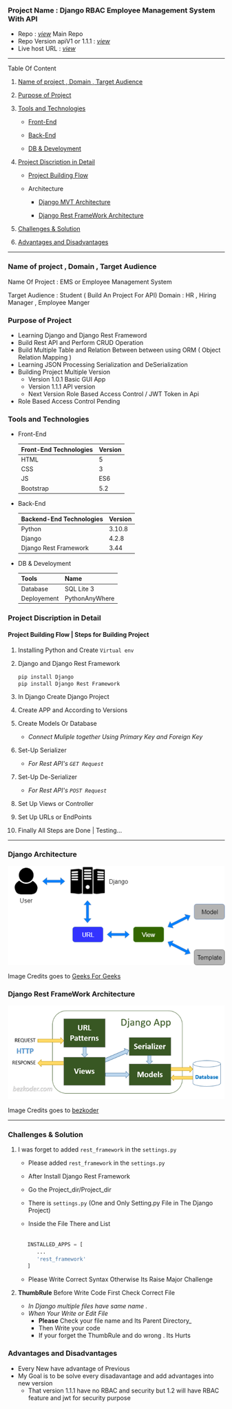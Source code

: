 ### Project Name : Django RBAC Employee Management System With API

- Repo : [_view_](https://github.com/one-numan/django-RBAC-Employee-Management-System-With-API) Main Repo
- Repo Version apiV1 or 1.1.1 : [_view_](https://github.com/one-numan/django-RBAC-Employee-Management-System-With-API/tree/main/EmployeeManagementSystem/apiV1)
- Live host URL : [_view_](https://onenuman3.pythonanywhere.com/)

---

Table Of Content

1. [Name of project , Domain , Target Audience](#t1)

2. [Purpose of Project](#t2)

3. [Tools and Technologies](#t3)

   - [Front-End](#t3_1)

   - [Back-End](#t3_2)

   - [DB & Develoyment](#t3_3)

4. [Project Discription in Detail](#t4)

   - [Project Building Flow](#t4_1)

   - Architecture

     - [Django MVT Architecture](#t4_2_1)

     - [Django Rest FrameWork Architecture](#t4_2_2)

5. [Challenges & Solution](#t6)

6. [Advantages and Disadvantages](#t7)

---

### Name of project , Domain , Target Audience

<a name='t1'></a>
Name Of Project : EMS or Employee Management System

Target Audience : Student ( Build An Project For API)
Domain : HR , Hiring Manager , Employee Manger

### Purpose of Project

<a name='t2'></a>

- Learning Django and Django Rest Frameword
- Build Rest API and Perform CRUD Operation
- Build Multiple Table and Relation Between between using ORM ( Object Relation Mapping )
- Learning JSON Processing Serialization and DeSerialization
- Building Project Multiple Version
  - Version 1.0.1 Basic GUI App
  - Version 1.1.1 API version
  - Next Version Role Based Access Control / JWT Token in Api
- Role Based Access Control Pending

### Tools and Technologies

<a name='t3'></a>

- Front-End
  <a name='t3_1'></a>

  | Front-End Technologies | Version |
  | ---------------------- | ------- |
  | HTML                   | 5       |
  | CSS                    | 3       |
  | JS                     | ES6     |
  | Bootstrap              | 5.2     |

- Back-End
  <a name='t3_2'></a>

  | Backend-End Technologies | Version |
  | ------------------------ | ------- |
  | Python                   | 3.10.8  |
  | Django                   | 4.2.8   |
  | Django Rest Framework    | 3.44    |

- DB & Develoyment
  <a name='t3_3'></a>

  | Tools       | Name           |
  | ----------- | -------------- |
  | Database    | SQL Lite 3     |
  | Deployement | PythonAnyWhere |

### Project Discription in Detail

<a name='t4'></a>

#### Project Building Flow | Steps for Building Project

1. Installing Python and Create `Virtual env`

1. Django and Django Rest Framework

   ```
   pip install Django
   pip install Django Rest Framework
   ```

1. In Django Create Django Project

1. Create APP and According to Versions

1. Create Models Or Database

   - _Connect Muliple together Using Primary Key and Foreign Key_

1. Set-Up Serializer

   - _For Rest API's `GET Request`_

1. Set-Up De-Serializer

   - _For Rest API's `POST Request`_

1. Set Up Views or Controller

1. Set Up URLs or EndPoints

1. Finally All Steps are Done | Testing...

---

### Django Architecture

<a name='t4_2_1'></a>

![One Numan  Django Rest Framwork  Employee Management System Project](./assets/django_flow.png)

Image Credits goes to [Geeks For Geeks](https://www.geeksforgeeks.org/django-rest-api-crud-with-drf/)

### Django Rest FrameWork Architecture

<a name='t4_2_2'></a>

![One Numan  Django Rest Framwork  Employee Management System Project](./assets/django_rest_framwork.png)

Image Credits goes to [bezkoder](https://www.bezkoder.com/django-rest-api/)

---

### Challenges & Solution

<a name='t5'></a>

1. I was forget to added `rest_framework` in the `settings.py`

   - Please added `rest_framework` in the `settings.py`

   - After Install Django Rest Framework

   - Go the Project_dir/Project_dir
   - There is `settings.py` (One and Only Setting.py File in The Django Project)
   - Inside the File There and List

   ```python

      INSTALLED_APPS = [
         ...
         'rest_framework'
      ]
   ```

   - Please Write Correct Syntax Otherwise Its Raise Major Challenge

2. **ThumbRule** Before Write Code First Check Correct File
   - _In Django multiple files have same name ._
   - _When Your Write or Edit File_
     - **Please** Check your file name and Its Parent Directory\_
     - Then Write your code
     - If your forget the ThumbRule and do wrong . Its Hurts

### Advantages and Disadvantages

- Every New have advantage of Previous
- My Goal is to be solve every disadavantage and add advantages into new version
  - That version 1.1.1 have no RBAC and security but 1.2 will have RBAC feature and jwt for security purpose
